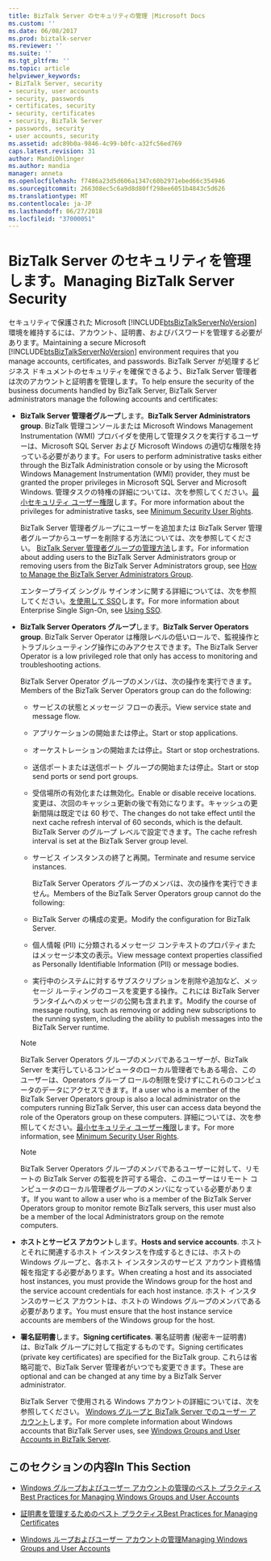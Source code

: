 ```yaml
---
title: BizTalk Server のセキュリティの管理 |Microsoft Docs
ms.custom: ''
ms.date: 06/08/2017
ms.prod: biztalk-server
ms.reviewer: ''
ms.suite: ''
ms.tgt_pltfrm: ''
ms.topic: article
helpviewer_keywords:
- BizTalk Server, security
- security, user accounts
- security, passwords
- certificates, security
- security, certificates
- security, BizTalk Server
- passwords, security
- user accounts, security
ms.assetid: adc89b0a-9846-4c99-b0fc-a32fc56ed769
caps.latest.revision: 31
author: MandiOhlinger
ms.author: mandia
manager: anneta
ms.openlocfilehash: f7486a23d5d606a1347c60b2971ebed66c354946
ms.sourcegitcommit: 266308ec5c6a9d8d80ff298ee6051b4843c5d626
ms.translationtype: MT
ms.contentlocale: ja-JP
ms.lasthandoff: 06/27/2018
ms.locfileid: "37000051"
---
```

# <a name="managing-biztalk-server-security"></a><span data-ttu-id="8b294-102">BizTalk Server のセキュリティを管理します。</span><span class="sxs-lookup"><span data-stu-id="8b294-102">Managing BizTalk Server Security</span></span>
<span data-ttu-id="8b294-103">セキュリティで保護された Microsoft [!INCLUDE[btsBizTalkServerNoVersion](../includes/btsbiztalkservernoversion-md.md)] 環境を維持するには、アカウント、証明書、およびパスワードを管理する必要があります。</span><span class="sxs-lookup"><span data-stu-id="8b294-103">Maintaining a secure Microsoft [!INCLUDE[btsBizTalkServerNoVersion](../includes/btsbiztalkservernoversion-md.md)] environment requires that you manage accounts, certificates, and passwords.</span></span> <span data-ttu-id="8b294-104">BizTalk Server が処理するビジネス ドキュメントのセキュリティを確保できるよう、BizTalk Server 管理者は次のアカウントと証明書を管理します。</span><span class="sxs-lookup"><span data-stu-id="8b294-104">To help ensure the security of the business documents handled by BizTalk Server, BizTalk Server administrators manage the following accounts and certificates:</span></span>  
  
- <span data-ttu-id="8b294-105">**BizTalk Server 管理者グループ**します。</span><span class="sxs-lookup"><span data-stu-id="8b294-105">**BizTalk Server Administrators group**.</span></span> <span data-ttu-id="8b294-106">BizTalk 管理コンソールまたは Microsoft Windows Management Instrumentation (WMI) プロバイダを使用して管理タスクを実行するユーザーは、Microsoft SQL Server および Microsoft Windows の適切な権限を持っている必要があります。</span><span class="sxs-lookup"><span data-stu-id="8b294-106">For users to perform administrative tasks either through the BizTalk Administration console or by using the Microsoft Windows Management Instrumentation (WMI) provider, they must be granted the proper privileges in Microsoft SQL Server and Microsoft Windows.</span></span> <span data-ttu-id="8b294-107">管理タスクの特権の詳細については、次を参照してください。[最小セキュリティ ユーザー権限](../core/minimum-security-user-rights.md)します。</span><span class="sxs-lookup"><span data-stu-id="8b294-107">For more information about the privileges for administrative tasks, see [Minimum Security User Rights](../core/minimum-security-user-rights.md).</span></span>  
  
   <span data-ttu-id="8b294-108">BizTalk Server 管理者グループにユーザーを追加または BizTalk Server 管理者グループからユーザーを削除する方法については、次を参照してください。 [BizTalk Server 管理者グループの管理方法](../core/how-to-manage-the-biztalk-server-administrators-group.md)します。</span><span class="sxs-lookup"><span data-stu-id="8b294-108">For information about adding users to the BizTalk Server Administrators group or removing users from the BizTalk Server Administrators group, see [How to Manage the BizTalk Server Administrators Group](../core/how-to-manage-the-biztalk-server-administrators-group.md).</span></span>  
  
   <span data-ttu-id="8b294-109">エンタープライズ シングル サインオンに関する詳細については、次を参照してください。[を使用して SSO](../core/using-sso.md)します。</span><span class="sxs-lookup"><span data-stu-id="8b294-109">For more information about Enterprise Single Sign-On, see [Using SSO](../core/using-sso.md).</span></span>  
  
- <span data-ttu-id="8b294-110">**BizTalk Server Operators グループ**します。</span><span class="sxs-lookup"><span data-stu-id="8b294-110">**BizTalk Server Operators group**.</span></span> <span data-ttu-id="8b294-111">BizTalk Server Operator は権限レベルの低いロールで、監視操作とトラブルシューティング操作にのみアクセスできます。</span><span class="sxs-lookup"><span data-stu-id="8b294-111">The BizTalk Server Operator is a low privileged role that only has access to monitoring and troubleshooting actions.</span></span>  
  
   <span data-ttu-id="8b294-112">BizTalk Server Operator グループのメンバは、次の操作を実行できます。</span><span class="sxs-lookup"><span data-stu-id="8b294-112">Members of the BizTalk Server Operators group can do the following:</span></span>  
  
  - <span data-ttu-id="8b294-113">サービスの状態とメッセージ フローの表示。</span><span class="sxs-lookup"><span data-stu-id="8b294-113">View service state and message flow.</span></span>  
  
  - <span data-ttu-id="8b294-114">アプリケーションの開始または停止。</span><span class="sxs-lookup"><span data-stu-id="8b294-114">Start or stop applications.</span></span>  
  
  - <span data-ttu-id="8b294-115">オーケストレーションの開始または停止。</span><span class="sxs-lookup"><span data-stu-id="8b294-115">Start or stop orchestrations.</span></span>  
  
  - <span data-ttu-id="8b294-116">送信ポートまたは送信ポート グループの開始または停止。</span><span class="sxs-lookup"><span data-stu-id="8b294-116">Start or stop send ports or send port groups.</span></span>  
  
  - <span data-ttu-id="8b294-117">受信場所の有効化または無効化。</span><span class="sxs-lookup"><span data-stu-id="8b294-117">Enable or disable receive locations.</span></span> <span data-ttu-id="8b294-118">変更は、次回のキャッシュ更新の後で有効になります。キャッシュの更新間隔は既定では 60 秒で、</span><span class="sxs-lookup"><span data-stu-id="8b294-118">The changes do not take effect until the next cache refresh interval of 60 seconds, which is the default.</span></span> <span data-ttu-id="8b294-119">BizTalk Server のグループ レベルで設定できます。</span><span class="sxs-lookup"><span data-stu-id="8b294-119">The cache refresh interval is set at the BizTalk Server group level.</span></span>  
  
  - <span data-ttu-id="8b294-120">サービス インスタンスの終了と再開。</span><span class="sxs-lookup"><span data-stu-id="8b294-120">Terminate and resume service instances.</span></span>  
  
    <span data-ttu-id="8b294-121">BizTalk Server Operators グループのメンバは、次の操作を実行できません。</span><span class="sxs-lookup"><span data-stu-id="8b294-121">Members of the BizTalk Server Operators group cannot do the following:</span></span>  
  
  - <span data-ttu-id="8b294-122">BizTalk Server の構成の変更。</span><span class="sxs-lookup"><span data-stu-id="8b294-122">Modify the configuration for BizTalk Server.</span></span>  
  
  - <span data-ttu-id="8b294-123">個人情報 (PII) に分類されるメッセージ コンテキストのプロパティまたはメッセージ本文の表示。</span><span class="sxs-lookup"><span data-stu-id="8b294-123">View message context properties classified as Personally Identifiable Information (PII) or message bodies.</span></span>  
  
  - <span data-ttu-id="8b294-124">実行中のシステムに対するサブスクリプションを削除や追加など、メッセージ ルーティングのコースを変更する操作。これには BizTalk Server ランタイムへのメッセージの公開も含まれます。</span><span class="sxs-lookup"><span data-stu-id="8b294-124">Modify the course of message routing, such as removing or adding new subscriptions to the running system, including the ability to publish messages into the BizTalk Server runtime.</span></span>  
  
  > [!NOTE]
  >  <span data-ttu-id="8b294-125">BizTalk Server Operators グループのメンバであるユーザーが、BizTalk Server を実行しているコンピュータのローカル管理者でもある場合、このユーザーは、Operators グループ ロールの制限を受けずにこれらのコンピュータのデータにアクセスできます。</span><span class="sxs-lookup"><span data-stu-id="8b294-125">If a user who is a member of the BizTalk Server Operators group is also a local administrator on the computers running BizTalk Server, this user can access data beyond the role of the Operators group on these computers.</span></span> <span data-ttu-id="8b294-126">詳細については、次を参照してください。[最小セキュリティ ユーザー権限](../core/minimum-security-user-rights.md)します。</span><span class="sxs-lookup"><span data-stu-id="8b294-126">For more information, see [Minimum Security User Rights](../core/minimum-security-user-rights.md).</span></span>  
  
  > [!NOTE]
  >  <span data-ttu-id="8b294-127">BizTalk Server Operators グループのメンバであるユーザーに対して、リモートの BizTalk Server の監視を許可する場合、このユーザーはリモート コンピュータのローカル管理者グループのメンバになっている必要があります。</span><span class="sxs-lookup"><span data-stu-id="8b294-127">If you want to allow a user who is a member of the BizTalk Server Operators group to monitor remote BizTalk servers, this user must also be a member of the local Administrators group on the remote computers.</span></span>  
  
- <span data-ttu-id="8b294-128">**ホストとサービス アカウント**します。</span><span class="sxs-lookup"><span data-stu-id="8b294-128">**Hosts and service accounts**.</span></span> <span data-ttu-id="8b294-129">ホストとそれに関連するホスト インスタンスを作成するときには、ホストの Windows グループと、各ホスト インスタンスのサービス アカウント資格情報を指定する必要があります。</span><span class="sxs-lookup"><span data-stu-id="8b294-129">When creating a host and its associated host instances, you must provide the Windows group for the host and the service account credentials for each host instance.</span></span> <span data-ttu-id="8b294-130">ホスト インスタンスのサービス アカウントは、ホストの Windows グループのメンバである必要があります。</span><span class="sxs-lookup"><span data-stu-id="8b294-130">You must ensure that the host instance service accounts are members of the Windows group for the host.</span></span>  
  
- <span data-ttu-id="8b294-131">**署名証明書**します。</span><span class="sxs-lookup"><span data-stu-id="8b294-131">**Signing certificates**.</span></span> <span data-ttu-id="8b294-132">署名証明書 (秘密キー証明書) は、BizTalk グループに対して指定するものです。</span><span class="sxs-lookup"><span data-stu-id="8b294-132">Signing certificates (private key certificates) are specified for the BizTalk group.</span></span> <span data-ttu-id="8b294-133">これらは省略可能で、BizTalk Server 管理者がいつでも変更できます。</span><span class="sxs-lookup"><span data-stu-id="8b294-133">These are optional and can be changed at any time by a BizTalk Server administrator.</span></span>  
  
  <span data-ttu-id="8b294-134">BizTalk Server で使用される Windows アカウントの詳細については、次を参照してください。 [Windows グループと BizTalk Server でのユーザー アカウント](../core/windows-groups-and-user-accounts-in-biztalk-server.md)します。</span><span class="sxs-lookup"><span data-stu-id="8b294-134">For more complete information about Windows accounts that BizTalk Server uses, see [Windows Groups and User Accounts in BizTalk Server](../core/windows-groups-and-user-accounts-in-biztalk-server.md).</span></span>  
  
## <a name="in-this-section"></a><span data-ttu-id="8b294-135">このセクションの内容</span><span class="sxs-lookup"><span data-stu-id="8b294-135">In This Section</span></span>  
  
-   [<span data-ttu-id="8b294-136">Windows グループおよびユーザー アカウントの管理のベスト プラクティス</span><span class="sxs-lookup"><span data-stu-id="8b294-136">Best Practices for Managing Windows Groups and User Accounts</span></span>](../core/best-practices-for-managing-windows-groups-and-user-accounts.md)  
  
-   [<span data-ttu-id="8b294-137">証明書を管理するためのベスト プラクティス</span><span class="sxs-lookup"><span data-stu-id="8b294-137">Best Practices for Managing Certificates</span></span>](../core/best-practices-for-managing-certificates1.md)  
  
-   [<span data-ttu-id="8b294-138">Windows ループおよびユーザー アカウントの管理</span><span class="sxs-lookup"><span data-stu-id="8b294-138">Managing Windows Groups and User Accounts</span></span>](../core/managing-windows-groups-and-user-accounts.md)